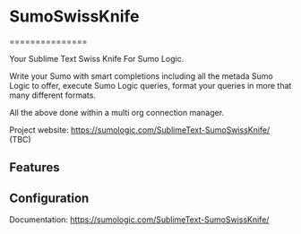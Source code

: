 # SumoSwissKnife
===============

Your Sublime Text Swiss Knife For Sumo Logic.

Write your Sumo with smart completions including all the metada Sumo Logic to offer, execute Sumo Logic queries, format your queries in more that many different formats.

All the above done within a multi org connection manager.

Project website: https://sumologic.com/SublimeText-SumoSwissKnife/ (TBC)

## Features


## Configuration

Documentation: https://sumologic.com/SublimeText-SumoSwissKnife/
